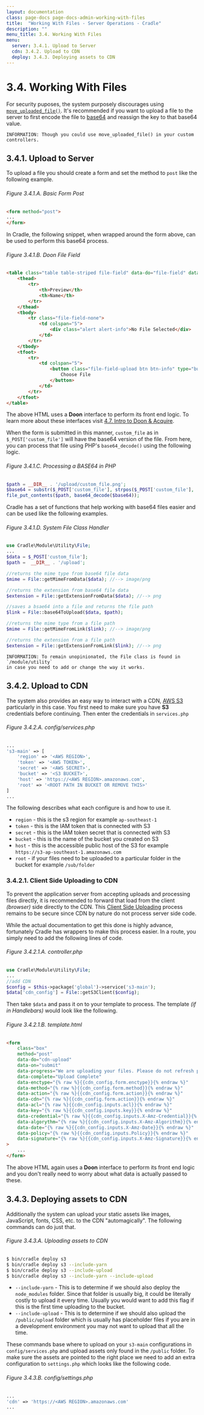 ```yaml
---
layout: documentation
class: page-docs page-docs-admin-working-with-files
title:  "Working With Files - Server Operations - Cradle"
description: ""
menu_title: 3.4. Working With Files
menu:
  server: 3.4.1. Upload to Server
  cdn: 3.4.2. Upload to CDN
  deploy: 3.4.3. Deploying assets to CDN
---
```

# 3.4. Working With Files

For security puposes, the system purposely discourages using
[`move_uploaded_file()`](http://php.net/manual/en/function.move-uploaded-file.php).
It's recommended if you want to upload a file to the server to first encode
the file to [base64](https://codepen.io/AshV/pen/pjodjV) and reassign the key to
that base64 value.

```info
INFORMATION: Though you could use move_uploaded_file() in your custom controllers.
```

<a name="server"></a>
## 3.4.1. Upload to Server

To upload a file you should create a form and set the method to `post` like the
following example.

###### Figure 3.4.1.A. Basic Form Post
```html
<form method="post">
...
</form>
```

In Cradle, the following snippet, when wrapped around the form above, can be
used to perform this base64 process.

###### Figure 3.4.1.B. Doon File Field
```html
<table class="table table-striped file-field" data-do="file-field" data-name="custom_file">
    <thead>
        <tr>
            <th>Preview</th>
            <th>Name</th>
        </tr>
    </thead>
    <tbody>
        <tr class="file-field-none">
            <td colspan="5">
                <div class="alert alert-info">No File Selected</div>
            </td>
        </tr>
    </tbody>
    <tfoot>
        <tr>
            <td colspan="5">
                <button class="file-field-upload btn btn-info" type="button">
                    Choose File
                </button>
            </td>
        </tr>
    </tfoot>
</table>
```

The above HTML uses a **Doon** interface to perform its front end logic. To
learn more about these interfaces visit
[4.7. Intro to Doon & Acquire](/docs/develop/intro-to-doon-acquire.html).

When the form is submitted in this manner, `custom_file` as in
`$_POST['custom_file']` will have the base64 version of the file. From here,
you can process that file using PHP's `base64_decode()` using the following logic.

###### Figure 3.4.1.C. Processing a BASE64 in PHP
```php
$path = __DIR__ . '/upload/custom_file.png';
$base64 = substr($_POST['custom_file'], strpos($_POST['custom_file'], ',') + 1);
file_put_contents($path, base64_decode($base64));
```

Cradle has a set of functions that help working with base64 files easier and
can be used like the following examples.

###### Figure 3.4.1.D. System File Class Handler
```php
use Cradle\Module\Utility\File;
...
$data = $_POST['custom_file'];
$path =  __DIR__ . '/upload';

//returns the mime type from base64 file data
$mime = File::getMimeFromData($data); //--> image/png

//returns the extension from base64 file data
$extension = File::getExtensionFromData($data); //--> png

//saves a bsae64 into a file and returns the file path
$link = File::base64ToUpload($data, $path);

//returns the mime type from a file path
$mime = File::getMimeFromLink($link); //--> image/png

//returns the extension from a file path
$extension = File::getExtensionFromLink($link); //--> png
```

```info
INFORMATION: To remain unopinionated, the File class is found in `/module/utility`
in case you need to add or change the way it works.
```

<a name="cdn"></a>
## 3.4.2. Upload to CDN

The system also provides an easy way to interact with a CDN,
[AWS S3](https://aws.amazon.com/s3/) particularly in this case. You first need
to make sure you have **S3** credentials before continuing. Then enter the
credentials in `services.php`

###### Figure 3.4.2.A. config/services.php
```php
...
's3-main' => [
    'region' => '<AWS REGION>',
    'token' => '<AWS TOKEN>',
    'secret' => '<AWS SECRET>',
    'bucket' => '<S3 BUCKET>',
    'host' => 'https://<AWS REGION>.amazonaws.com',
    'root' => '<ROOT PATH IN BUCKET OR REMOVE THIS>'
]
...
```

The following describes what each configure is and how to use it.

 - `region` - this is the s3 region for example `ap-southeast-1`
 - `token` - this is the IAM token that is connected with S3
 - `secret` - this is the IAM token secret that is connected with S3
 - `bucket` - this is the name of the bucket you created on S3
 - `host` - this is the accessible public host of the S3 for example
 `https://s3-ap-southeast-1.amazonaws.com`
 - `root` - if your files need to be uploaded to a particular folder in the
 bucket for example `/sub/folder`

### 3.4.2.1. Client Side Uploading to CDN

To prevent the application server from accepting uploads and processing files
directly, it is recommended to forward that load from the client *(browser)*
side directly to the CDN. This [Client Side Uploading](https://github.com/codeartists/codeartists-com/blob/master/How-to-upload-files-to-Amazon-S3-from-client-side-web-app.md) process remains to be
secure since CDN by nature do not process server side code.

While the actual documentation to get this done is highly advance, fortunately
Cradle has wrappers to make this process easier. In a route, you simply need to
add the following lines of code.

###### Figure 3.4.2.1.A. controller.php
```php
use Cradle\Module\Utility\File;
...
//add CDN
$config = $this->package('global')->service('s3-main');
$data['cdn_config'] = File::getS3Client($config);
```

Then take `$data` and pass it on to your template to process. The template
*(if in Handlebars)* would look like the following.

###### Figure 3.4.2.1.B. template.html
```html
<form
    class="box"
    method="post"
    data-do="cdn-upload"
    data-on="submit"
    data-progress="We are uploading your files. Please do not refresh page."
    data-complete="Upload Complete"
    data-enctype="{% raw %}{{cdn_config.form.enctype}}{% endraw %}"
    data-method="{% raw %}{{cdn_config.form.method}}{% endraw %}"
    data-action="{% raw %}{{cdn_config.form.action}}{% endraw %}"
    data-cdn="{% raw %}{{cdn_config.form.action}}{% endraw %}"
    data-acl="{% raw %}{{cdn_config.inputs.acl}}{% endraw %}"
    data-key="{% raw %}{{cdn_config.inputs.key}}{% endraw %}"
    data-credential="{% raw %}{{cdn_config.inputs.X-Amz-Credential}}{% endraw %}"
    data-algorythm="{% raw %}{{cdn_config.inputs.X-Amz-Algorithm}}{% endraw %}"
    data-date="{% raw %}{{cdn_config.inputs.X-Amz-Date}}{% endraw %}"
    data-policy="{% raw %}{{cdn_config.inputs.Policy}}{% endraw %}"
    data-signature="{% raw %}{{cdn_config.inputs.X-Amz-Signature}}{% endraw %}"
>
    ...
</form>
```

The above HTML again uses a **Doon** interface to perform its front end logic
and you don't really need to worry about what data is actually passed to these.

<a name="deploy"></a>
## 3.4.3. Deploying assets to CDN

Additionally the system can upload your static assets like images, JavaScript,
fonts, CSS, etc. to the CDN "automagically". The following commands can do just
that.

###### Figure 3.4.3.A. Uploading assets to CDN
```bash
$ bin/cradle deploy s3
$ bin/cradle deploy s3 --include-yarn
$ bin/cradle deploy s3 --include-upload
$ bin/cradle deploy s3 --include-yarn --include-upload
```

 - `--include-yarn` - This is to determine if we should also deploy the `node_modules`
 folder. Since that folder is usually big, it could be literally costly to upload it
 every time. Usually you would want to add this flag if this is the first time
 uploading to the bucket.
 - `--include-upload` - This is to determine if we should also upload the
 `/public/upload` folder which is usually has placeholder files if you are in a
 development environment you may not want to upload that all the time.

These commands base where to upload on your `s3-main` configurations in
`config/services.php` and upload assets only found in the `/public` folder. To
make sure the assets are pointed to the right place we need to add an extra
configuration to `settings.php` which looks like the following code.

###### Figure 3.4.3.B. config/settings.php
 ```php
 ...
'cdn' => 'https://<AWS REGION>.amazonaws.com'
...
```
